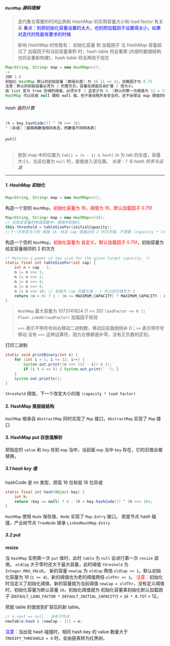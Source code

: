 ##### `HashMap` 源码理解

> 迭代集合需要的时间比例和 *HashMap* 的实例容量大小和 load factor 有关系
> <font color="blue">重点：别把初始化容量设置的太大，也别把加载因子设置得太小，如果对迭代的性能有要求的时候</font>
>
> 影响 *HashMap* 的性能有： 初始化容量 和 加载因子
> 当 *HashMap* 容量超过了 加载因子和当前容量乘积 时，hash table 将会重建 (内部的数据结构也将会重新构建)，*hash table* 将会两倍于现在

```java
Map<String, String> map = new HashMap<>();
->
JDK 1.8
初始化 HashMap 默认的初始容量 (数组长度) 为 16 [1 << 4]，加载因子为 0.75
注意：默认的初始容量必须为 2 的整次方。容量在阈值后会扩展 2 倍大小。
由 list 变为 tree 存储的阈值，必须大于 2 且至少为 8. (默认的第一次阈值为 12 = 16 * 0.75)
HashMap 可以存放 null 键和 null 值，但不是线程并发安全的，还不会保证 map 键值的排序
```

###### hash 值的计算

```java
(h = key.hashCode()) ^ (h >>> 16)
^ (异或) [當兩兩數值相同為否，而數值不同時為真]
```

###### `put()`

> 放到 map 中的位置为 `tab[i = (n - 1) & hash]`  (n 为 tab 的长度，容量大小)，当该位置为 `null` 时，直接放入该位置。 *长度 - 1 与 hash 的求与运算*



---

##### 1. HashMap 初始化

```java
Map<String, String> map = new HashMap<>();
```

构造一个空的 `HashMap`，<font color="red">初始化容量为 16，阈值为 16，默认加载因子 0.75f</font>

```java
Map<String, String> map = new HashMap<>(16);
// 在给定容量的构造函数中，阈值的初始化
this.threshold = tableSizeFor(initialCapacity);
//下一次改变大小的 阈值 16，给定 cap 值最近的 2 的次方值，不需要 (capacity * load factor) 计算
```

构造一个空的 `HashMap`，<font color="red">初始化容量为 自定义，默认加载因子 0.75f</font>，初始容量为给定容量相邻的 2 的次方

```java
/* Returns a power of two size for the given target capacity. */
static final int tableSizeFor(int cap) {
    int n = cap - 1;
    n |= n >>> 1;
    n |= n >>> 2;
    n |= n >>> 4;
    n |= n >>> 8;
    n |= n >>> 16; // 前面为 cap 的最大值 - 1 所占前位填充为 1
    return (n < 0) ? 1 : (n >= MAXIMUM_CAPACITY) ? MAXIMUM_CAPACITY : n + 1;
}
```

> `HashMap` 最大容量为 1073741824 (1 << 30)
> `loadFactor <= 0 || Float.isNaN(loadFactor)` 加载因子校验
>
> `>>>`  表示不带符号向右移动二进制数，移动后前面统统补 0；`>>` 表示带符号移动
> 没有 `<<<` 这种运算符，因为左移都是补零，没有正负数的区别。

打印二进制

```java
static void printBinary(int n) {
    for (int i = 1; i <= 32; i++) {
        System.out.print((n >>> (32 - i)) & 1);
        if (i % 4 == 0) { System.out.print(' '); }
    }
    System.out.println();
}
```

`threshold` 阈值，下一个改变大小的值 `(capacity * load factor)`

#### 2. HashMap 类层级结构

`HashMap`  继承自 `AbstractMap` 同时实现了 `Map` 接口，`AbstractMap` 实现了 `Map` 接口

#### 3. HashMap put 存放值解析

把指定的 `value` 和 `key`  存到 `map` 当中，当前面 `map` 当中 `key` 存在，它的旧值会被替换。

##### 3.1 hash key 值

hashCode 是 int 类型，把高 16 位和低 16 位异或

```java
static final int hash(Object key) {
    int h;
    return (key == null) ? 0 : (h = key.hashCode()) ^ (h >>> 16);
}
```

`HashMap` 使用 `Node` 保存值，`Node` 实现了 `Map.Entry` 接口。
若是节点 hash 碰撞，产业树节点 `TreeNode` 继承 `LinkedHashMap.Entry`

##### 3.2 put

**resize**

当 `HashMap` 实例第一次 `put` 值时，此时 `table` 为 `null` 会进行第一次 `resize` 调用。
`oldCap` 大于零时还大于最大容量，此时阈值 `threshold` 为 `Integer.MAX_VALUE`。
新的容量 `newCap` 为 `oldCap` 两倍 `oldCap << 1`，默认初始化容量为 16 (`1 << 4`)，新的阈值也为老的阈值两倍 `oldThr << 1`。
<font color="red">注意：</font>初始化时当定义了初始化阈值，新的容量就为当前阈值 `newCap = oldThr`，没有定义阈值时，初始化容量为默认容量 `16`，初始化阈值就为 初始化容量乘初始化默认加载因子 (`DEFAULT_LOAD_FACTOR * DEFAULT_INITIAL_CAPACITY`) = `16 * 0.75f` = 12。

把就 table 的值放到扩容后的新 table。

```java
// e.next == null , 没有子节点
newTab[e.hash & (newCap - 1)] = e;
```

<font color="blue">注意：</font>当出现 hash 碰撞时，相同 hash key 的 value 数量大于 `TREEIFY_THRESHOLD = 8` 时，会由链表转为红黑树。